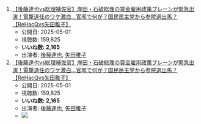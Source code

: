 1.  [【後藤達也vs総理補佐官】岸田・石破総理の賃金雇用政策ブレーンが緊急出演！電撃退任のワケ激白...官邸で何が？国民民主党から参院選出馬？【ReHacQvs矢田稚子】](/rehacq_fan/ids/https://www.youtube.com/watch?v=vCfm-LwJPCo "wikilink")
    -   公開日: 2025-05-01
    -   視聴数: 159,825
    -   **いいね数: 2,165**
    -   出演者: [後藤達也](/rehacq_fan/people/後藤達也 "wikilink"), [矢田稚子](/rehacq_fan/people/矢田稚子 "wikilink")
1.  [【後藤達也vs総理補佐官】岸田・石破総理の賃金雇用政策ブレーンが緊急出演！電撃退任のワケ激白...官邸で何が？国民民主党から参院選出馬？【ReHacQvs矢田稚子】](https://www.youtube.com/watch?v=vCfm-LwJPCo)
    -   公開日: 2025-05-01
    -   視聴数: 159,825
    -   **いいね数: 2,165**
    -   出演者: [後藤達也](/rehacq_fan/people/後藤達也 "wikilink"), [矢田稚子](/rehacq_fan/people/矢田稚子 "wikilink")
    - [![](https://img.youtube.com/vi/vCfm-LwJPCo/hqdefault.jpg)](https://www.youtube.com/watch?v=vCfm-LwJPCo)
